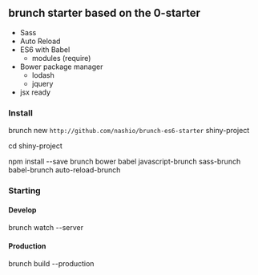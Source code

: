 ## brunch starter based on the 0-starter
+ Sass
+ Auto Reload
+ ES6 with Babel
    - modules (require)
+ Bower package manager
    - lodash
    - jquery
+ jsx ready


### Install


brunch new `http://github.com/nashio/brunch-es6-starter` shiny-project

cd shiny-project

npm install --save brunch bower babel javascript-brunch sass-brunch babel-brunch auto-reload-brunch

### Starting


#### Develop
brunch watch --server

#### Production
brunch build --production
